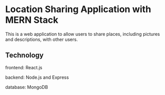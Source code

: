 # Location Sharing Application with MERN Stack

This is a web application to allow users to share places, including pictures and descriptions, with other users.

## Technology

frontend: React.js

backend: Node.js and Express

database: MongoDB
